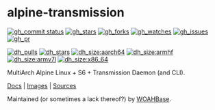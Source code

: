 # alpine-transmission

[![gh_commit status][201]][151]
[![gh_stars][202]][152]
[![gh_forks][203]][153]
[![gh_watches][204]][154]
[![gh_issues][211]][161]
[![gh_pr][212]][162]

[![dh_pulls][205]][155]
[![dh_stars][206]][156]
[![dh_size:aarch64][208]][158]
[![dh_size:armhf][210]][160]
[![dh_size:armv7l][209]][159]
[![dh_size:x86_64][207]][157]

MultiArch Alpine Linux + S6 + Transmission Daemon (and CLI).

[Docs][112] | [Images][155] | [Sources][151]

Maintained (or sometimes a lack thereof?) by [WOAHBase][110].

[110]: https://woahbase.online/
[112]: https://woahbase.online/images/alpine-transmission/

[151]: https://github.com/woahbase/alpine-transmission
[152]: https://github.com/woahbase/alpine-transmission/stargazers
[153]: https://github.com/woahbase/alpine-transmission/network/members
[154]: https://github.com/woahbase/alpine-transmission/watchers
[155]: https://hub.docker.com/r/woahbase/alpine-transmission
[156]: https://hub.docker.com/r/woahbase/alpine-transmission
[157]: https://hub.docker.com/r/woahbase/alpine-transmission/tags?name=x86_64&ordering=last_updated
[158]: https://hub.docker.com/r/woahbase/alpine-transmission/tags?name=aarch64&ordering=last_updated
[159]: https://hub.docker.com/r/woahbase/alpine-transmission/tags?name=armv7l&ordering=last_updated
[160]: https://hub.docker.com/r/woahbase/alpine-transmission/tags?name=armhf&ordering=last_updated
[161]: https://github.com/woahbase/alpine-transmission/issues
[162]: https://github.com/woahbase/alpine-transmission/pulls

[201]: https://img.shields.io/github/last-commit/woahbase/alpine-transmission?color=brightgreen&style=flat-square&logo=github
[202]: https://img.shields.io/github/stars/woahbase/alpine-transmission?color=brightgreen&style=flat-square&logo=github
[203]: https://img.shields.io/github/forks/woahbase/alpine-transmission?color=brightgreen&style=flat-square&logo=github
[204]: https://img.shields.io/github/watchers/woahbase/alpine-transmission?color=brightgreen&style=flat-square&logo=github
[205]: https://img.shields.io/docker/pulls/woahbase/alpine-transmission?color=brightgreen&style=flat-square&logo=docker&label=pulls
[206]: https://img.shields.io/docker/stars/woahbase/alpine-transmission?color=brightgreen&style=flat-square&logo=docker&label=stars
[207]: https://img.shields.io/docker/image-size/woahbase/alpine-transmission/x86_64?label=x86_64&color=brightgreen&style=flat-square&logo=docker
[208]: https://img.shields.io/docker/image-size/woahbase/alpine-transmission/aarch64?label=aarch64&color=brightgreen&style=flat-square&logo=docker
[209]: https://img.shields.io/docker/image-size/woahbase/alpine-transmission/armv7l?label=armv7l&color=brightgreen&style=flat-square&logo=docker
[210]: https://img.shields.io/docker/image-size/woahbase/alpine-transmission/armhf?label=armhf&color=brightgreen&style=flat-square&logo=docker
[211]: https://img.shields.io/github/issues/woahbase/alpine-transmission?color=brightgreen&style=flat-square&logo=github
[212]: https://img.shields.io/github/issues-pr/woahbase/alpine-transmission?color=brightgreen&style=flat-square&logo=github
